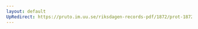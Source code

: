 ```yaml
---
layout: default
UpRedirect: https://pruto.im.uu.se/riksdagen-records-pdf/1872/prot-1872--ak--203/prot-1872--ak--203_005.pdf
---
```

